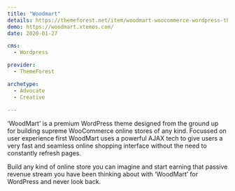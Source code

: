 ```yaml
---
title: "Woodmart"
details: https://themeforest.net/item/woodmart-woocommerce-wordpress-theme/20264492
demo: https://woodmart.xtemos.com/
date: 2020-01-27

cms: 
  - Wordpress

provider: 
  - ThemeForest

archetype:
  - Advocate
  - Creative
  
---
```


‘WoodMart’ is a premium WordPress theme​ designed from the ground up for building supreme WooCommerce online stores​ of any kind. Focussed on user experience​ first WoodMart uses a powerful AJAX tech​ to give users a very fast and seamless online shopping interface​ without the need to constantly refresh pages.

Build any kind of online store ​you can imagine and start earning that passive revenue stream​ you have been thinking about with ‘WoodMart’ for WordPress​ and never look back.